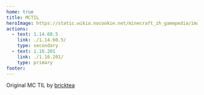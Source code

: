 ```yaml
---
home: true
title: MCTIL
heroImage: https://static.wikia.nocookie.net/minecraft_zh_gamepedia/images/0/05/Structure_Block_JE2_BE1.png
actions:
  - text: 1.14.60.5
    link: ./1.14.60.5/
    type: secondary
  - text: 1.16.201
    link: ./1.16.201/
    type: primary
footer: 
---
```


<main aria-labelledby="main-title">
  <footer class="vp-footer">
    <p class="action">
      Original MC TIL by 
      <a href="https://github.com/bricktea/MCStructure">
        bricktea
      </a>
    </p>
  </footer>
</main>
